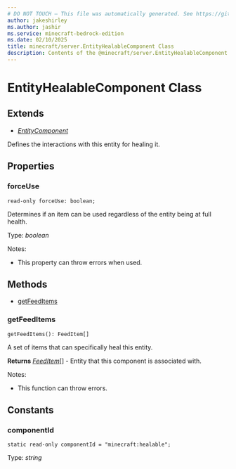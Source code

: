 ```yaml
---
# DO NOT TOUCH — This file was automatically generated. See https://github.com/mojang/minecraftapidocsgenerator to modify descriptions, examples, etc.
author: jakeshirley
ms.author: jashir
ms.service: minecraft-bedrock-edition
ms.date: 02/10/2025
title: minecraft/server.EntityHealableComponent Class
description: Contents of the @minecraft/server.EntityHealableComponent class.
---
```

# EntityHealableComponent Class

## Extends
- [*EntityComponent*](EntityComponent.md)

Defines the interactions with this entity for healing it.

## Properties

### **forceUse**
`read-only forceUse: boolean;`

Determines if an item can be used regardless of the entity being at full health.

Type: *boolean*

Notes:
  - This property can throw errors when used.

## Methods
- [getFeedItems](#getfeeditems)

### **getFeedItems**
`
getFeedItems(): FeedItem[]
`

A set of items that can specifically heal this entity.

**Returns** [*FeedItem*](FeedItem.md)[] - Entity that this component is associated with.
  
Notes:
- This function can throw errors.

## Constants

### **componentId**
`static read-only componentId = "minecraft:healable";`

Type: *string*
